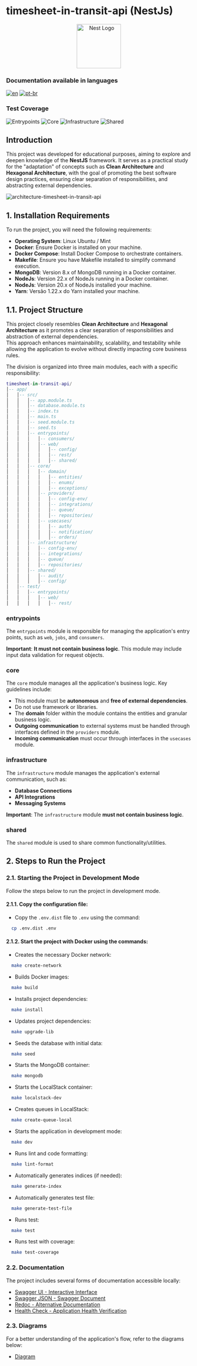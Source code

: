 # timesheet-in-transit-api (NestJs)

<p align="center">
  <a href="http://nestjs.com/" target="blank"><img src="https://nestjs.com/img/logo-small.svg" width="120" alt="Nest Logo" /></a>
</p>


### Documentation available in languages

[![en](https://img.shields.io/badge/lang-en-blue.svg)](README.md)
[![pt-br](https://img.shields.io/badge/lang-pt--br-green.svg)](README.pt-br.md)

### Test Coverage

![Entrypoints](app/test/badges/entrypoints.svg)
![Core](app/test/badges/core.svg)
![Infrastructure](app/test/badges/infrastructure.svg)
![Shared](app/test/badges/shared.svg)

## Introduction

This project was developed for educational purposes, aiming to explore and deepen knowledge of the **NestJS** framework.
It serves as a practical study for the "adaptation" of concepts such as **Clean Architecture** and
**Hexagonal Architecture**, with the goal of promoting the best software design practices, ensuring clear separation of
responsibilities, and abstracting external dependencies.

![architecture-timesheet-in-transit-api](diagram/architecture-timesheet-in-transit-api.png)

## 1. Installation Requirements

To run the project, you will need the following requirements:

* **Operating System**: Linux Ubuntu / Mint
* **Docker**: Ensure Docker is installed on your machine.
* **Docker Compose**: Install Docker Compose to orchestrate containers.
* **Makefile**: Ensure you have Makefile installed to simplify command execution.
* **MongoDB**: Version 8.x of MongoDB running in a Docker container.
* **NodeJs**: Version 22.x of NodeJs running in a Docker container.
* **NodeJs**: Version 20.x of NodeJs installed your machine.
* **Yarn**: Versão 1.22.x do Yarn installed your machine.

## 1.1. Project Structure

This project closely resembles **Clean Architecture** and **Hexagonal Architecture** as it promotes a clear separation
of responsibilities and abstraction of external dependencies.  
This approach enhances maintainability, scalability, and testability while allowing the application to evolve without
directly impacting core business rules.

The division is organized into three main modules, each with a specific responsibility:

```lua
timesheet-in-transit-api/
│-- app/
│   │-- src/
│   │   │-- app.module.ts
│   │   │-- database.module.ts
│   │   │-- index.ts
│   │   │-- main.ts
│   │   │-- seed.module.ts
│   │   │-- seed.ts
│   │   │-- entrypoints/
│   │   │   │-- consumers/
│   │   │   │-- web/
│   │   │   │   │-- config/
│   │   │   │   │-- rest/
│   │   │   │   │-- shared/
│   │   │-- core/
│   │   │   │-- domain/
│   │   │   │   │-- entities/
│   │   │   │   │-- enums/
│   │   │   │   │-- exceptions/
│   │   │   │-- providers/
│   │   │   │   │-- config-env/
│   │   │   │   │-- integrations/
│   │   │   │   │-- queue/
│   │   │   │   │-- repositories/
│   │   │   │-- usecases/
│   │   │   │   │-- auth/
│   │   │   │   │-- notification/
│   │   │   │   │-- orders/
│   │   │-- infrastructure/
│   │   │   │-- config-env/
│   │   │   │-- integrations/
│   │   │   │-- queue/
│   │   │   │-- repositories/
│   │   │-- shared/
│   │   │   │-- audit/
│   │   │   │-- config/
│   │-- test/
│   │   │-- entrypoints/
│   │   │   │-- web/
│   │   │   │   │-- rest/
```

### **entrypoints**

The `entrypoints` module is responsible for managing the application's entry points, such as `web`, `jobs`, and
`consumers`.

**Important**: **It must not contain business logic**. This module may include input data validation for request
objects.

### **core**

The `core` module manages all the application's business logic. Key guidelines include:

- This module must be **autonomous** and **free of external dependencies**.
- Do not use framework or libraries.
- The **domain** folder within the module contains the entities and granular business logic.
- **Outgoing communication** to external systems must be handled through interfaces defined in the `providers` module.
- **Incoming communication** must occur through interfaces in the `usecases` module.

### **infrastructure**

The `infrastructure` module manages the application's external communication, such as:

- **Database Connections**
- **API Integrations**
- **Messaging Systems**

**Important**: The `infrastructure` module **must not contain business logic**.

### **shared**

The `shared` module is used to share common functionality/utilities.


## 2. Steps to Run the Project

### 2.1. Starting the Project in Development Mode

Follow the steps below to run the project in development mode.

#### 2.1.1. **Copy the configuration file**:

- Copy the `.env.dist` file to `.env` using the command:

```bash
  cp .env.dist .env
```

#### 2.1.2. **Start the project with Docker using the commands**:

- Creates the necessary Docker network:
```bash
  make create-network
```

- Builds Docker images:
```bash
  make build
```

- Installs project dependencies:
```bash
  make install
```

- Updates project dependencies:
```bash
  make upgrade-lib
```

- Seeds the database with initial data:
```bash
  make seed
```

- Starts the MongoDB container:
```bash
  make mongodb
```

- Starts the LocalStack container:
```bash
  make localstack-dev
```

- Creates queues in LocalStack:
```bash
  make create-queue-local
```

- Starts the application in development mode:
```bash
  make dev
```

- Runs lint and code formatting:
```bash
  make lint-format
```

- Automatically generates indices (if needed):
```bash
  make generate-index
```

- Automatically generates test file:
```bash
  make generate-test-file
```

- Runs test:
```bash
  make test
```

- Runs test with coverage:
```bash
  make test-coverage
```


### 2.2. Documentation

The project includes several forms of documentation accessible locally:

- [Swagger UI - Interactive Interface](http://localhost:3000/swagger-doc)
- [Swagger JSON - Swagger Document](http://localhost:3000/swagger-doc-json)
- [Redoc - Alternative Documentation](http://localhost:3000/docs)
- [Health Check - Application Health Verification](http://localhost:3000/health)

### 2.3. Diagrams

For a better understanding of the application's flow, refer to the diagrams below:

- [Diagram](diagram/README.md)